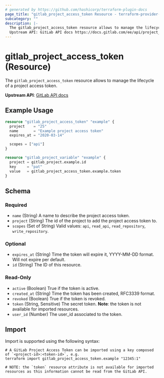 ```yaml
---
# generated by https://github.com/hashicorp/terraform-plugin-docs
page_title: "gitlab_project_access_token Resource - terraform-provider-gitlab"
subcategory: ""
description: |-
  The gitlab_project_access_token resource allows to manage the lifecycle of a project access token.
  Upstream API: GitLab API docs https://docs.gitlab.com/ee/api/project_access_tokens.html
---
```


# gitlab_project_access_token (Resource)

The `gitlab_project_access_token` resource allows to manage the lifecycle of a project access token.

**Upstream API**: [GitLab API docs](https://docs.gitlab.com/ee/api/project_access_tokens.html)

## Example Usage

```terraform
resource "gitlab_project_access_token" "example" {
  project    = "25"
  name       = "Example project access token"
  expires_at = "2020-03-14"

  scopes = ["api"]
}

resource "gitlab_project_variable" "example" {
  project = gitlab_project.example.id
  key     = "pat"
  value   = gitlab_project_access_token.example.token
}
```

<!-- schema generated by tfplugindocs -->
## Schema

### Required

- `name` (String) A name to describe the project access token.
- `project` (String) The id of the project to add the project access token to.
- `scopes` (Set of String) Valid values: `api`, `read_api`, `read_repository`, `write_repository`.

### Optional

- `expires_at` (String) Time the token will expire it, YYYY-MM-DD format. Will not expire per default.
- `id` (String) The ID of this resource.

### Read-Only

- `active` (Boolean) True if the token is active.
- `created_at` (String) Time the token has been created, RFC3339 format.
- `revoked` (Boolean) True if the token is revoked.
- `token` (String, Sensitive) The secret token. **Note**: the token is not available for imported resources.
- `user_id` (Number) The user_id associated to the token.

## Import

Import is supported using the following syntax:

```shell
# A GitLab Project Access Token can be imported using a key composed of `<project-id>:<token-id>`, e.g.
terraform import gitlab_project_access_token.example "12345:1"

# NOTE: the `token` resource attribute is not available for imported resources as this information cannot be read from the GitLab API.
```
